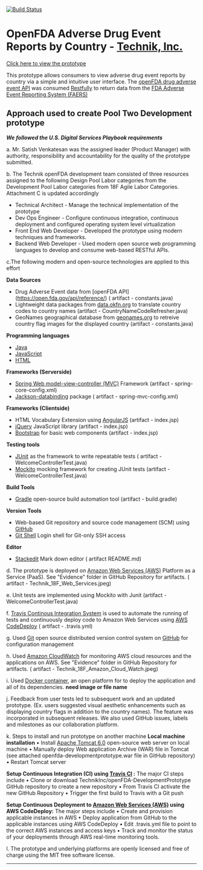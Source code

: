 [![Build Status](https://travis-ci.org/krishnachaganti/travis_test.svg?branch=master)](https://travis-ci.org/krishnachaganti/technikfda)

# OpenFDA Adverse Drug Event Reports by Country - [Technik, Inc.](http://www.technikinc.com)

[Click here to view the prototype](http://ec2-54-175-24-134.compute-1.amazonaws.com:8080/technikfda/)

This prototype allows consumers to view adverse drug event reports by country via a simple and intuitive user interface. The [openFDA drug adverse event API](https://api.fda.gov/drug/event) was consumed [Restfully](https://en.wikipedia.org/wiki/Representational_state_transfer) to return data from the [FDA Adverse Event Reporting System (FAERS)](https://open.fda.gov/data/faers/) 


## Approach used to create Pool Two Development prototype

***We followed the U.S. Digital Services Playbook requirements***

a. Mr. Satish Venkatesan was the assigned leader (Product Manager) with authority, responsibility and accountability for the quality of the prototype submitted.

b. The Technik openFDA development team consisted of three resources assigned to the following Design Pool Labor categories from the Development Pool Labor categories from 18F Agile Labor Categories. Attachment C is updated accordingly

 - Technical Architect - Manage the technical implementation of the prototype
 - Dev Ops  Engineer - Configure continuous integration, continuous deployment and configured operating system level virtualization
 - Front  End Web Developer - Developed the prototype using modern techniques and frameworks. 
 -  Backend Web Developer - Used modern open source web programming languages to develop and consume web-based RESTful APIs.

c.The following modern and open-source technologies are applied to this effort

**Data Sources** 
 - Drug Adverse Event data from [openFDA    API] (https://open.fda.gov/api/reference/)  ( artifact - constants.java)
 - Lightweight data packages from [data.okfn.org](http://data.okfn.org/) to translate country codes to country names (artifact - CountryNameCodeRefresher.java)
 - GeoNames geographical database from [geonames.org](http://www.geonames.org)  to retreive country flag images for the displayed country (artifact - constants.java)

**Programming languages**
 - [Java](https://en.wikipedia.org/wiki/Java_programming_language)
 - [JavaScript](https://en.wikipedia.org/wiki/JavaScript) 
 - [HTML](https://en.wikipedia.org/wiki/HTML)

**Frameworks (Serverside)**
 - [Spring Web model-view-controller (MVC)](https://spring.io/guides/gs/serving-web-content/) Framework (artifact - spring-core-config.xml)
 - [Jackson-databinding](https://github.com/FasterXML/jackson-databind/) package  ( artifact - spring-mvc-config.xml)

**Frameworks (Clientside)**
 - HTML Vocabulary Extension using [AngularJS](https://angularjs.org/) (artifact - index.jsp)
 - [jQuery](https://jquery.com/) JavaScript library (artifact - index.jsp)
 - [Bootstrap](http://getbootstrap.com) for basic web components (artifact - index.jsp)

**Testing tools**
 - [JUnit](http://junit.org/) as the framework to write repeatable tests  ( artifact -  WelcomeControllerTest.java)
 - [Mockito](http://mockito.org/) mocking framework for creating JUnit tests (artifact - WelcomeControllerTest.java)

**Build Tools**
 - [Gradle](https://gradle.org/) open-source build automation tool (artifact -  build.gradle)

**Version Tools**
 - Web-based Git repository and source code management (SCM) using [GitHub](https://github.com/)
 - [Git Shell](http://git-scm.com/docs/git-shell) Login shell for Git-only SSH access

**Editor**
 - [Stackedit](https://stackedit.io/) Mark down editor ( artifact README.md)


d. The prototype is deployed on [Amazon Web Services (AWS)](https://aws.amazon.com/?nc2=h_lg) Platform as a Service (PaaS).  See "Evidence" folder in GitHub Repository for artifacts. ( artifact - Technik_18F_Web_Services.jpeg)

e.  Unit tests are implemented using Mockito with Junit (artifact - WelcomeControllerTest.java)

f. [Travis Continous Integration System](https://travis-ci.org) is used to automate the running of tests and continuously deploy code to Amazon Web Services using [AWS CodeDeploy](http://aws.amazon.com/codedeploy/) (  artifact  -  .travis.yml)

g. Used [Git](https://git-scm.com/) open source distributed version control system on [GitHub](https://github.com/) for configuration management

h. Used [Amazon CloudWatch](http://aws.amazon.com/cloudwatch/) for monitoring AWS cloud resources and the applications on AWS. See "Evidence" folder in GitHub Repository for artifacts. ( artifact - Technik_18F_Amazon_Cloud_Watch.jpeg)
 
i. Used [Docker container](https://www.docker.com/), an open platform for to deploy the application and all of its dependencies.  **need image or file name**
 
j. Feedback from user tests led to subsequent work and an updated prototype. (Ex. users suggested visual aesthetic enhancements such as displaying country flags in addition to the country names). The feature was incorporated in subsequent releases. We also used GitHub issues, labels and milestones as our collaboration platform.

k. Steps to install and run prototype on another machine
**Local machine installation**
•	Install [Apache Tomcat 6.0]( https://tomcat.apache.org/tomcat-6.0-doc/deployer-howto.html) open-source web server on local machine
•	Manually deploy Web application Archive (WAR) file in Tomcat (see attached openfda-developmentprototype.war file in GitHub repository)
•	Restart Tomcat server

**Setup Continuous Integration (CI) using [Travis CI](https://www.travis-ci.org/) :**
The major CI steps include
•	Clone  or download TechnikInc/openFDA-DevelopmentPrototype  GitHub repository  to create a new repository
•	From Travis CI activate the new GitHub Repository
•	Trigger the first build to Travis with a Git push
 
**Setup Continuous Deployment to [Amazon Web Services (AWS)](http://aws.amazon.com/codedeploy/) using AWS CodeDeploy:**
The major steps include
•	Create and provision applicable instances in AWS
•	Deploy application from GitHub to the applicable instances using AWS CodeDeploy
•	Edit .travis.yml file to point to the correct AWS instances and access keys 
•	Track and monitor the status of your deployments through AWS real-time monitoring tools.

l. The prototype and underlying platforms are openly licensed and free of charge using the MIT free software license.

----------
